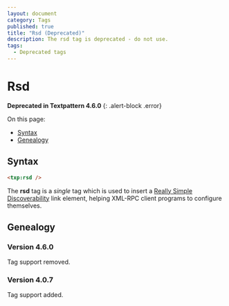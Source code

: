 ```yaml
---
layout: document
category: Tags
published: true
title: "Rsd (Deprecated)"
description: The rsd tag is deprecated - do not use.
tags:
  - Deprecated tags
---
```


# Rsd

**Deprecated in Textpattern 4.6.0**
{: .alert-block .error}

On this page:

* [Syntax](#syntax)
* [Genealogy](#genealogy)

## Syntax

~~~ html
<txp:rsd />
~~~

The **rsd** tag is a *single* tag which is used to insert a [Really Simple Discoverability](https://github.com/danielberlinger/rsd) link element, helping XML-RPC client programs to configure themselves.

## Genealogy

### Version 4.6.0

Tag support removed.

### Version 4.0.7

Tag support added.
